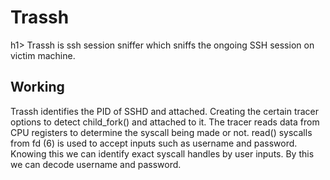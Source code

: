 <h1>Trassh</h1>h1>
Trassh is ssh session sniffer which sniffs the ongoing SSH session on victim machine.

<h2>Working</h2>
Trassh identifies the PID of SSHD and attached. Creating the certain tracer options to detect child_fork() and attached to it. The tracer reads data from CPU registers to determine the syscall being made or not. read() syscalls from fd (6) is used to accept inputs such as username and password. Knowing this we can identify exact syscall handles by user inputs. By this we can decode username and password.

